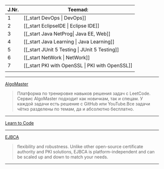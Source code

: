 

| J.Nr. | Teemad:                                         |
| ----- | ----------------------------------------------- |
| 1     | [[_start DevOps \| DevOps]]                     |
| 2     | [[_start EclipseIDE \| Eclipse IDE]]            |
| 3     | [[_start Java NetProg\| Java EE, Web]]       |
| 4     | [[_start Java Learning \| Java Learning]]       |
| 5     | [[_start JUnit 5 Testing \| JUnit 5 Testing]]   |
| 6     | [[_start NetWork \| NetWork]]                   |
| 7     | [[_start PKI with OpenSSL \| PKI with OpenSSL]] |
|       |                                                 |

---
[AlgoMaster](https://algomaster.io)
>Платформа по тренировке навыков решения задач с LeetCode. Сервис AlgoMaster подходит как новичкам, так и спецам. У каждой задачи есть решение с GitHub или YouTube.Все задачи чётко разделены по темам, да и абсолютно бесплатно.

---
[Learn to Code](https://www.w3schools.com)

---
[EJBCA](https://www.ejbca.org/about/)
>flexibility and robustness. Unlike other open-source certificate authority and PKI solutions, EJBCA is platform-independent and can be scaled up and down to match your needs.

---
















